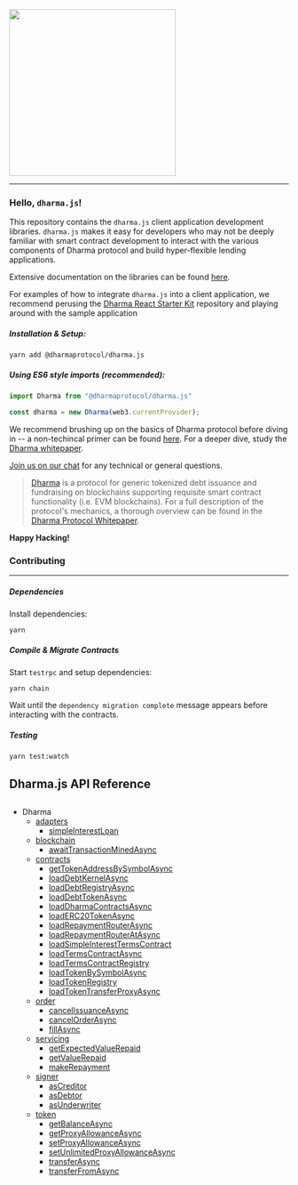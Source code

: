 <img src="https://s3-us-west-2.amazonaws.com/dharma-assets/logo+orange.png"  width=300/>

------------
### Hello, `dharma.js`!

This repository contains the `dharma.js` client application development libraries.  `dharma.js` makes it easy for developers who may not be deeply familiar with smart contract development to interact with the various components of Dharma protocol and build hyper-flexible lending applications.

Extensive documentation on the libraries can be found [here](https://docs.dharma.io).

For examples of how to integrate `dharma.js` into a client application, we recommend perusing the [Dharma React Starter Kit](https://github.com/dharmaprotocol/dharma-react-starter-kit) repository and playing around with the sample application

##### Installation & Setup:
```
yarn add @dharmaprotocol/dharma.js
```

##### Using ES6 style imports (recommended):
```javascript
import Dharma from "@dharmaprotocol/dharma.js"

const dharma = new Dharma(web3.currentProvider);
```


We recommend brushing up on the basics of Dharma protocol before diving in -- a non-techincal primer can be found [here](https://blog.dharma.io/dharma-protocol-in-a-nutshell-a7abcc716429).  For a deeper dive, study the [Dharma whitepaper](https://whitepaper.dharma.io).

[Join us on our chat](https://chat.dharma.io) for any technical or general questions.

> [Dharma](https://dharma.io) is a protocol for generic tokenized debt issuance and fundraising on blockchains supporting requisite smart contract functionality (i.e. EVM blockchains).  For a full description of the protocol's mechanics, a thorough overview can be found in the [Dharma Protocol Whitepaper](https://whitepaper.dharma.io/).  

**Happy Hacking!**

### Contributing
---------------
##### Dependencies

Install dependencies:
```
yarn
```

##### Compile & Migrate Contracts

Start `testrpc` and setup dependencies:
```
yarn chain
```
Wait until the `dependency migration complete` message appears before interacting with the contracts.

##### Testing
```
yarn test:watch
```

## Dharma.js API Reference
<a id="api_reference"></a>
---

* Dharma
  * [adapters](docs/classes/adapters.md)
    * [simpleInterestLoan](docs/classes/adapters.md#simpleinterestloan)
  * [blockchain](docs/classes/blockchain)
    * [awaitTransactionMinedAsync](docs/classes/blockchain.md#awaittransactionminedasync)
  * [contracts](docs/classes/contracts.md)
    * [getTokenAddressBySymbolAsync](docs/classes/contracts.md#gettokenaddressbysymbolasync)
    * [loadDebtKernelAsync](docs/classes/contracts.md#loaddebtkernelasync)
    * [loadDebtRegistryAsync](docs/classes/contracts.md#loaddebtregistryasync)
    * [loadDebtTokenAsync](docs/classes/contracts.md#loaddebttokenasync)
    * [loadDharmaContractsAsync](docs/classes/contracts.md#loaddharmacontractsasync)
    * [loadERC20TokenAsync](docs/classes/contracts.md#loaderc20tokenasync)
    * [loadRepaymentRouterAsync](docs/classes/contracts.md#loadrepaymentrouterasync)
    * [loadRepaymentRouterAtAsync](docs/classes/contracts.md#loadrepaymentrouteratasync)
    * [loadSimpleInterestTermsContract](docs/classes/contracts.md#loadsimpleinteresttermscontract)
    * [loadTermsContractAsync](docs/classes/contracts.md#loadtermscontractasync)
    * [loadTermsContractRegistry](docs/classes/contracts.md#loadtermscontractregistry)
    * [loadTokenBySymbolAsync](docs/classes/contracts.md#loadtokenbysymbolasync)
    * [loadTokenRegistry](docs/classes/contracts.md#loadtokenregistry)
    * [loadTokenTransferProxyAsync](docs/classes/contracts.md#loadtokentransferproxyasync)
  * [order](docs/classes/order.md)
    * [cancelIssuanceAsync](docs/classes/order.md#cancelissuanceasync)
    * [cancelOrderAsync](docs/classes/order.md#cancelorderasync)
    * [fillAsync](docs/classes/order.md#fillasync)
  * [servicing](docs/classes/servicing.md)
    * [getExpectedValueRepaid](docs/classes/servicing.md#getexpectedvaluerepaid)
    * [getValueRepaid](docs/classes/servicing.md#getvaluerepaid)
    * [makeRepayment](docs/classes/servicing.md#makerepayment)
  * [signer](docs/classes/signer.md)
    * [asCreditor](docs/classes/token.md#ascreditor)
    * [asDebtor](docs/classes/token.md#asdebtor)
    * [asUnderwriter](docs/classes/token.md#asunderwriter)
  * [token](docs/classes/token.md)
    * [getBalanceAsync](docs/classes/token.md#getbalanceasync)
    * [getProxyAllowanceAsync](docs/classes/token.md#getproxyallowanceasync)
    * [setProxyAllowanceAsync](docs/classes/token.md#setproxyallowanceasync)
    * [setUnlimitedProxyAllowanceAsync](docs/classes/token.md#setunlimitedproxyallowanceasync)
    * [transferAsync](docs/classes/token.md#transferasync)
    * [transferFromAsync](docs/classes/token.md#transferfromasync)
